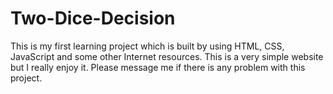# Two-Dice-Decision
This is my first learning project which is built by using HTML, CSS, JavaScript and some other Internet resources. This is a very simple website but I really enjoy it.  Please message me if there is any problem with this project.
